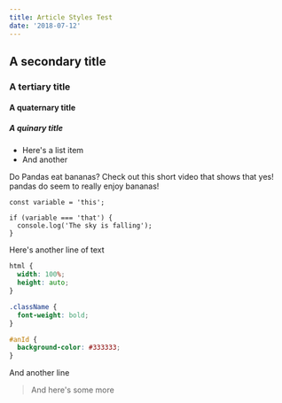 ```yaml
---
title: Article Styles Test
date: '2018-07-12'
---
```


## A secondary title

### A tertiary title

#### A quaternary title

##### A quinary title

- Here's a list item
- And another

Do Pandas eat bananas? Check out this short video that shows that yes! pandas do
seem to really enjoy bananas!

```javascript{1,3}
const variable = 'this';

if (variable === 'that') {
  console.log('The sky is falling');
}
```

Here's another line of text

```css
html {
  width: 100%;
  height: auto;
}

.className {
  font-weight: bold;
}

#anId {
  background-color: #333333;
}
```

And another line

> And here's some more
